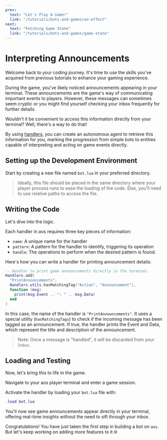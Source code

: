 ```yaml
---
prev:
  text: "Let's Play A Game!"
  link: "/tutorials/bots-and-games/ao-effect"
next:
  text: "Fetching Game State"
  link: "/tutorials/bots-and-games/game-state"
---
```


# Interpreting Announcements

Welcome back to your coding journey. It's time to use the skills you've acquired from previous tutorials to enhance your gaming experience.

During the game, you've likely noticed announcements appearing in your terminal. These announcements are the game's way of communicating important events to players. However, these messages can sometimes seem cryptic or you might find yourself checking your inbox frequently for further details.

Wouldn't it be convenient to access this information directly from your terminal? Well, there's a way to do that!

By using [handlers](/references/handlers.md), you can create an autonomous agent to retrieve this information for you, marking the progression from simple bots to entities capable of interpreting and acting on game events directly.

## Setting up the Development Environment

Start by creating a new file named `bot.lua` in your preferred directory.

> Ideally, this file should be placed in the same directory where your player process runs to ease the loading of the code. Else, you'll need to use relative paths to access the file.

## Writing the Code

Let's dive into the logic.

Each handler in aos requires three key pieces of information:

- `name`: A unique name for the handler
- `pattern`: A pattern for the handler to identify, triggering its operation
- `handle`: The operations to perform when the desired pattern is found.

Here's how you can write a handler for printing announcement details:

```lua
-- Handler to print game announcements directly in the terminal.
Handlers.add(
  "PrintAnnouncements",
  Handlers.utils.hasMatchingTag("Action", "Announcement"),
  function (msg)
    print(msg.Event .. ": " .. msg.Data)
  end
)
```

In this case, the name of the handler is `"PrintAnnouncements"`. It uses a special utility (`hasMatchingTags`) to check if the incoming message has been tagged as an announcement. If true, the handler prints the Event and Data, which represent the title and description of the announcement.

> Note: Once a message is "handled", it will be discarded from your `Inbox`.

## Loading and Testing

Now, let's bring this to life in the game.

Navigate to your aos player terminal and enter a game session.

Activate the handler by loading your `bot.lua` file with:

```lua
.load bot.lua
```

You'll now see game announcements appear directly in your terminal, offering real-time insights without the need to sift through your inbox.

Congratulations! You have just taken the first step in building a bot on `aos`. But let's keep working on adding more features to it 🌐
